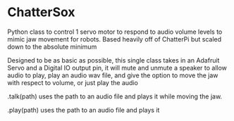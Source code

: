 # ChatterSox
Python class to control 1 servo motor to respond to audio volume levels to mimic jaw movement for robots. Based heavily off of ChatterPi but scaled down to the absolute minimum

Designed to be as basic as possible, this single class takes in an Adafruit Servo and a Digital IO output pin, it will mute and unmute a speaker to allow audio to play, play an audio wav file, and give the option to move the jaw with respect to volume, or just play the audio

.talk(path) uses the path to an audio file and plays it while moving the jaw.

.play(path) uses the path to an audio file and plays it
